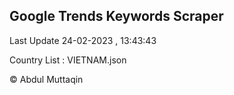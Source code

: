 

## Google Trends Keywords Scraper 
 
Last Update 24-02-2023 , 13:43:43

Country List :
VIETNAM.json



© Abdul Muttaqin 
